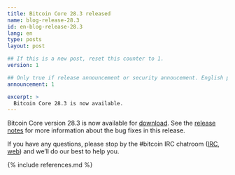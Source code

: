 ```yaml
---
title: Bitcoin Core 28.3 released
name: blog-release-28.3
id: en-blog-release-28.3
lang: en
type: posts
layout: post

## If this is a new post, reset this counter to 1.
version: 1

## Only true if release announcement or security annoucement. English posts only
announcement: 1

excerpt: >
  Bitcoin Core 28.3 is now available.
---
```

Bitcoin Core version 28.3 is now available for [download][download
page].  See the [release notes][] for more information about the
bug fixes in this release.

If you have any questions, please stop by the #bitcoin IRC chatroom
([IRC][irc], [web][web irc]) and we’ll do our best to help you.

[release notes]: /en/releases/28.3/
[IRC]: irc://irc.libera.chat/bitcoin
[web irc]: https://web.libera.chat/#bitcoin
[download page]: /en/download

{% include references.md %}

